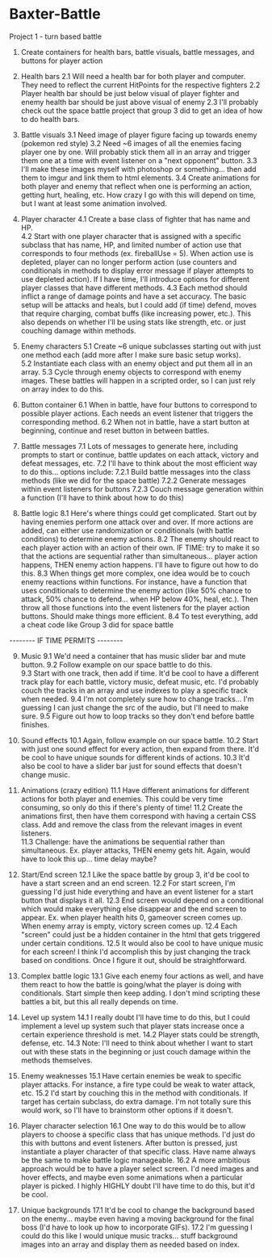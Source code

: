 # Baxter-Battle
Project 1 - turn based battle

1. Create containers for health bars, battle visuals, battle messages, and buttons for player action

2. Health bars
  2.1 Will need a health bar for both player and computer.  They need to reflect the current HitPoints for the respective fighters
  2.2 Player health bar should be just below visual of player fighter and enemy health bar should be just above visual of enemy
  2.3 I'll probably check out the space battle project that group 3 did to get an idea of how to do health bars.

3. Battle visuals
  3.1 Need image of player figure facing up towards enemy (pokemon red style)
  3.2 Need ~6 images of all the enemies facing player one by one.  Will probably stick them all in an array and trigger them one at a time with event listener on a "next opponent" button.
  3.3 I'll make these images myself with photoshop or something... then add them to imgur and link them to html elements.
  3.4 Create animations for both player and enemy that reflect when one is performing an action, getting hurt, healing, etc.  How crazy I go with this will depend on time, but I want at least some animation involved.

4. Player character
  4.1 Create a base class of fighter that has name and HP.  
  4.2 Start with one player character that is assigned with a specific subclass that has name, HP, and limited number of action use that corresponds to four methods (ex. fireballUse = 5).  When action use is depleted, player can no longer perform action (use counters and conditionals in methods to display error message if player attempts to use depleted action).  If I have time, I'll introduce options for different player classes that have different methods.
  4.3 Each method should inflict a range of damage points and have a set accuracy.  The basic setup will be attacks and heals, but I could add (if time) defend, moves that require charging, combat buffs (like increasing power, etc.).  This also depends on whether I'll be using stats like strength, etc. or just couching damage within methods.

5. Enemy characters
  5.1 Create ~6 unique subclasses starting out with just one method each (add more after I make sure basic setup works).  
  5.2 Instantiate each class with an enemy object and put them all in an array.
  5.3 Cycle through enemy objects to correspond with enemy images.  These battles will happen in a scripted order, so I can just rely on array index to do this.

6. Button container
  6.1 When in battle, have four buttons to correspond to possible player actions.  Each needs an event listener that triggers the corresponding method.
  6.2 When not in battle, have a start button at beginning, continue and reset button in between battles. 

7. Battle messages
  7.1 Lots of messages to generate here, including prompts to start or continue, battle updates on each attack, victory and defeat messages, etc.
  7.2 I'll have to think about the most efficient way to do this... options include:
    7.2.1 Build battle messages into the class methods (like we did for the space battle)
    7.2.2 Generate messages within event listeners for buttons
    7.2.3 Couch message generation within a function (I'll have to think about how to do this)

8. Battle logic
  8.1 Here's where things could get complicated.  Start out by having enemies perform one attack over and over.  If more actions are added, can either use randomization or conditionals (with battle conditions) to determine enemy actions.
  8.2 The enemy should react to each player action with an action of their own.  IF TIME: try to make it so that the actions are sequential rather than simultaneous... player action happens, THEN enemy action happens.  I'll have to figure out how to do this.
  8.3 When things get more complex, one idea would be to couch enemy reactions within functions.  For instance, have a function that uses conditionals to determine the enemy action (like 50% chance to attack, 50% chance to defend... when HP below 40%, heal, etc.).  Then throw all those functions into the event listeners for the player action buttons.  Should make things more efficient.
  8.4 To test everything, add a cheat code like Group 3 did for space battle

  -------- IF TIME PERMITS --------

9. Music
  9.1 We'd need a container that has music slider bar and mute button.
  9.2 Follow example on our space battle to do this.  
  9.3 Start with one track, then add if time.  It'd be cool to have a different track play for each battle, victory music, defeat music, etc.  I'd probably couch the tracks in an array and use indexes to play a specific track when needed.
  9.4 I'm not completely sure how to change tracks... I'm guessing I can just change the src of the audio, but I'll need to make sure.
  9.5 Figure out how to loop tracks so they don't end before battle finishes.

10. Sound effects
  10.1 Again, follow example on our space battle.
  10.2 Start with just one sound effect for every action, then expand from there.  It'd be cool to have unique sounds for different kinds of actions.
  10.3 It'd also be cool to have a slider bar just for sound effects that doesn't change music.

11. Animations (crazy edition)
  11.1 Have different animations for different actions for both player and enemies.  This could be very time consuming, so only do this if there's plenty of time!
  11.2 Create the animations first, then have them correspond with having a certain CSS class.  Add and remove the class from the relevant images in event listeners.  
  11.3 Challenge: have the animations be sequential rather than simultaneous.  Ex. player attacks, THEN enemy gets hit.  Again, would have to look this up... time delay maybe?

12. Start/End screen
  12.1 Like the space battle by group 3, it'd be cool to have a start screen and an end screen.
  12.2 For start screen, I'm guessing I'd just hide everything and have an event listener for a start button that displays it all.
  12.3 End screen would depend on a conditional which would make everything else disappear and the end screen to appear.  Ex. when player health hits 0, gameover screen comes up.  When enemy array is empty, victory screen comes up.
  12.4 Each "screen" could just be a hidden container in the html that gets triggered under certain conditions.
  12.5 It would also be cool to have unique music for each screen!  I think I'd accomplish this by just changing the track based on conditions.  Once I figure it out, should be straightforward.

13. Complex battle logic
  13.1 Give each enemy four actions as well, and have them react to how the battle is going/what the player is doing with conditionals.  Start simple then keep adding.  I don't mind scripting these battles a bit, but this all really depends on time.

14. Level up system
  14.1 I really doubt I'll have time to do this, but I could implement a level up system such that player stats increase once a certain experience threshold is met.
  14.2 Player stats could be strength, defense, etc.
  14.3 Note: I'll need to think about whether I want to start out with these stats in the beginning or just couch damage within the methods themselves.  

15. Enemy weaknesses
  15.1 Have certain enemies be weak to specific player attacks.  For instance, a fire type could be weak to water attack, etc.
  15.2 I'd start by couching this in the method with conditionals.  If target has certain subclass, do extra damage.  I'm not totally sure this would work, so I'll have to brainstorm other options if it doesn't.

16. Player character selection
  16.1 One way to do this would be to allow players to choose a specific class that has unique methods.  I'd just do this with buttons and event listeners.  After button is pressed, just instantiate a player character of that specific class.  Have name always be the same to make battle logic manageable.
  16.2 A more ambitious approach would be to have a player select screen.  I'd need images and hover effects, and maybe even some animations when a particular player is picked.  I highly HIGHLY doubt I'll have time to do this, but it'd be cool.

17. Unique backgrounds
  17.1 It'd be cool to change the background based on the enemy... maybe even having a moving background for the final boss (I'd have to look up how to incorporate GIFs).
  17.2 I'm guessing I could do this like I would unique music tracks... stuff background images into an array and display them as needed based on index.


